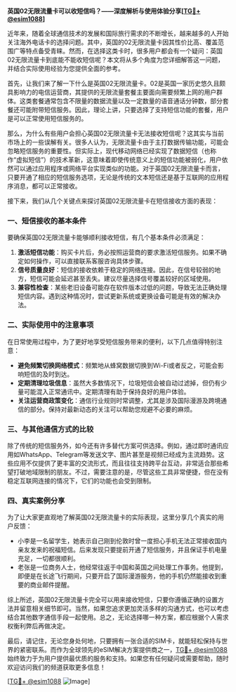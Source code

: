 **英国02无限流量卡可以收短信吗？——深度解析与使用体验分享[[TG💪+ @esim1088](https://t.me/s/esim1088)]**

近年来，随着全球通信技术的发展和国际旅行需求的不断增长，越来越多的人开始关注海外电话卡的选择问题。其中，英国的02无限流量卡因其性价比高、覆盖范围广等特点备受青睐。然而，在选择这类卡时，很多用户都会有一个疑问：英国02无限流量卡到底能不能收短信呢？本文将从多个角度为您详细解答这一问题，并结合实际使用经验为您提供全面的参考。

首先，让我们来了解一下什么是英国02无限流量卡。02是英国一家历史悠久且颇具影响力的电信运营商，其提供的无限流量套餐主要面向需要频繁上网的用户群体。这类套餐通常包含不限量的数据流量以及一定数量的语音通话分钟数，部分套餐还可能附带短信服务。因此，理论上讲，只要选择了支持短信功能的套餐，用户是可以正常使用短信服务的。

那么，为什么有些用户会担心英国02无限流量卡无法接收短信呢？这其实与当前市场上的一些误解有关。很多人认为，无限流量卡由于主打数据传输功能，可能会忽略短信服务的重要性。但实际上，现代移动网络已经实现了数据短信（也称作“虚拟短信”）的技术革新，这意味着即使传统意义上的短信功能被弱化，用户依然可以通过应用程序或网络平台实现类似的功能。对于英国02无限流量卡而言，只要开通了相应的短信服务选项，无论是传统的文本短信还是基于互联网的应用程序消息，都可以正常接收。

接下来，我们从几个关键点来探讨英国02无限流量卡在短信接收方面的表现：

### **一、短信接收的基本条件**
要确保英国02无限流量卡能够顺利接收短信，有几个基本条件必须满足：
1. **激活短信功能**：购买卡片后，务必按照运营商的要求激活短信服务。如果不确定如何操作，可以直接联系客服咨询具体步骤。
2. **信号质量良好**：短信的接收依赖于稳定的网络连接。因此，在信号较弱的地方，短信可能会延迟甚至丢失。建议尽量选择信号覆盖较好的区域使用。
3. **兼容性检查**：某些老旧设备可能存在软件版本过低的问题，导致无法正确处理短信内容。遇到这种情况时，尝试更新系统或更换设备可能是有效的解决办法。

### **二、实际使用中的注意事项**
在日常使用过程中，为了更好地享受短信服务带来的便利，以下几点值得特别注意：
- **避免频繁切换网络模式**：频繁地从蜂窝数据切换到Wi-Fi或者反之，可能会影响短信的及时到达。
- **定期清理垃圾信息**：虽然大多数情况下，垃圾短信会被自动过滤掉，但仍有少量可能混入正常通讯中。定期清理有助于保持良好的用户体验。
- **关注运营商政策变化**：通信行业规则时常调整，尤其是涉及国际漫游及跨境通信的部分。保持对最新动态的关注可以帮助您规避不必要的麻烦。

### **三、与其他通信方式的比较**
除了传统的短信服务外，如今还有许多替代方案可供选择。例如，通过即时通讯应用如WhatsApp、Telegram等发送文字、图片甚至是视频已经成为主流趋势。这些应用不仅提供了更丰富的交流形式，而且往往支持跨平台互动，非常适合那些希望打破地域限制的朋友。不过，需要注意的是，尽管这些工具非常便捷，但在没有稳定互联网连接的情况下，它们的功能也会受到限制。

### **四、真实案例分享**
为了让大家更直观地了解英国02无限流量卡的实际表现，这里分享几个真实的用户反馈：
- 小李是一名留学生，她表示自己刚到伦敦时曾一度担心手机无法正常接收国内亲友发来的祝福短信。后来发现只要提前开通了短信服务，并且保证手机电量充足，一切都很顺利。
- 老张是一位商务人士，他经常往返于中国和英国之间处理工作事务。他提到，即便是在长途飞行期间，只要开启了国际漫游服务，他的手机仍然能接收到重要的商业邮件提醒。

综上所述，英国02无限流量卡完全可以用来接收短信，只要你遵循正确的设置方法并留意相关细节即可。当然，如果您追求更加灵活多样的沟通方式，也可以考虑结合其他数字通信手段一起使用。总之，无论选择哪一种方案，都应根据个人需求权衡利弊后再做决定。

最后，请记住，无论您身处何地，只要拥有一张合适的SIM卡，就能轻松保持与世界的紧密联系。而作为全球领先的eSIM解决方案提供商之一，[TG💪+ @esim1088](https://t.me/s/esim1088)始终致力于为用户提供最优质的服务和支持。如果您有任何疑问或需要帮助，随时欢迎访问我们的频道获取更多信息！

[[TG💪+ @esim1088](https://t.me/s/esim1088) ![Image](https://i.postimg.cc/4NQfJmqS/Snipaste-2025-05-13-00-14-12.png)]